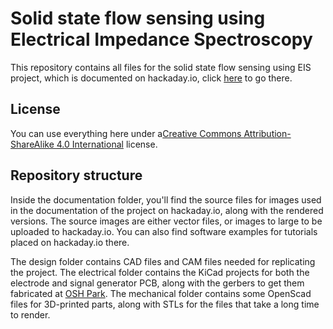 # Solid state flow sensing using Electrical Impedance Spectroscopy
This repository contains all files for the solid state flow sensing using EIS project, which is documented on hackaday.io, click [here](https://hackaday.io/project/12543-solid-state-flow-sensing-using-eis) to go there.

## License
You can use everything here under a[Creative Commons Attribution-ShareAlike 4.0 International](https://creativecommons.org/licenses/by-sa/4.0/) license.

## Repository structure
Inside the documentation folder, you'll find the source files for images used in the documentation of the project on hackaday.io, along with the rendered versions. The source images are either vector files, or images to large to be uploaded to hackaday.io. You can also find software examples for tutorials placed on hackaday.io there.

The design folder contains CAD files and CAM files needed for replicating the project. The electrical folder contains the KiCad projects for both the electrode and signal generator PCB, along with the gerbers to get them fabricated at [OSH Park](https://oshpark.com/). The mechanical folder contains some OpenScad files for 3D-printed parts, along with STLs for the files that take a long time to render.